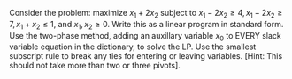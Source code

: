 Consider the problem: maximize $x_{1} + 2x_{2}$ subject to
$x_{1} - 2x_{2} \geq 4, x_{1} - 2x_{2} \geq 7, x_{1} + x_{2} \leq 1$, and
$x_{1}, x_{2} \geq 0$. Write this as a linear program in standard form. Use the
two-phase method, adding an auxillary variable $x_{0}$ to EVERY slack variable
equation in the dictionary, to solve the LP. Use the smallest subscript rule to
break any ties for entering or leaving variables. [Hint: This should not take
more than two or three pivots].
